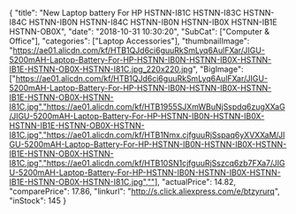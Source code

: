 {
	"title": "New Laptop battery For HP HSTNN-I81C HSTNN-I83C HSTNN-I84C HSTNN-IB0N HSTNN-I84C HSTNN-IB0N HSTNN-IB0X  HSTNN-IB1E HSTNN-OB0X",
	"date": "2018-10-31 10:30:20",
	"SubCat": ["Computer & Office"],
	"categories": ["Laptop Accessories"],
	"thumbnailImage": "https://ae01.alicdn.com/kf/HTB1QJd6ci6guuRkSmLyq6AulFXar/JIGU-5200mAH-Laptop-Battery-For-HP-HSTNN-IB0N-HSTNN-IB0X-HSTNN-IB1E-HSTNN-OB0X-HSTNN-I81C.jpg_220x220.jpg",
	"BigImage": ["https://ae01.alicdn.com/kf/HTB1QJd6ci6guuRkSmLyq6AulFXar/JIGU-5200mAH-Laptop-Battery-For-HP-HSTNN-IB0N-HSTNN-IB0X-HSTNN-IB1E-HSTNN-OB0X-HSTNN-I81C.jpg","https://ae01.alicdn.com/kf/HTB1955SJXmWBuNjSspdq6zugXXaG/JIGU-5200mAH-Laptop-Battery-For-HP-HSTNN-IB0N-HSTNN-IB0X-HSTNN-IB1E-HSTNN-OB0X-HSTNN-I81C.jpg","https://ae01.alicdn.com/kf/HTB1Nmx.cjfguuRjSspaq6yXVXXaM/JIGU-5200mAH-Laptop-Battery-For-HP-HSTNN-IB0N-HSTNN-IB0X-HSTNN-IB1E-HSTNN-OB0X-HSTNN-I81C.jpg","https://ae01.alicdn.com/kf/HTB10SN1cjfguuRjSszcq6zb7FXa7/JIGU-5200mAH-Laptop-Battery-For-HP-HSTNN-IB0N-HSTNN-IB0X-HSTNN-IB1E-HSTNN-OB0X-HSTNN-I81C.jpg",""],
	"actualPrice": 14.82,
	"comparePrice": 17.86,
	"linkurl": "http://s.click.aliexpress.com/e/btzyrurq",
	"inStock": 145
}
